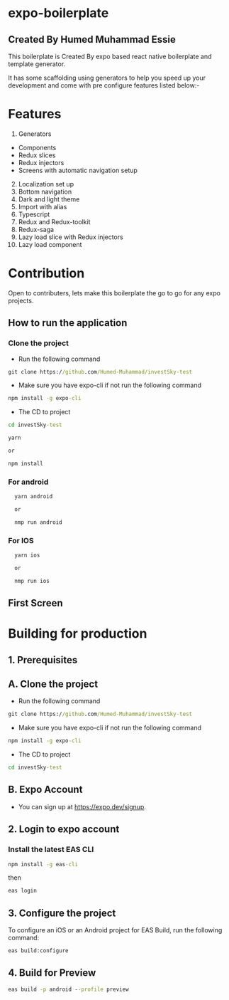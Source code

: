 # expo-boilerplate

## Created By Humed Muhammad Essie

This boilerplate is  Created By expo based react native boilerplate and template generator.

It has some scaffolding using generators to help you speed up your development and come with pre configure features listed below:-

# Features
1. Generators
 - Components
 - Redux slices
 - Redux injectors
 - Screens with automatic navigation setup 
2. Localization set up
3. Bottom navigation
4. Dark and light theme
5. Import with alias
6. Typescript
7. Redux and Redux-toolkit
8. Redux-saga
9. Lazy load slice with Redux injectors
10. Lazy load component

# Contribution 
Open to contributers, lets make this boilerplate the go to go for any expo projects. 

## How to run the application

### Clone the project
- Run the following command
```cmd
git clone https://github.com/Humed-Muhammad/investSky-test
```
- Make sure you have expo-cli if not run the following command

```cmd
npm install -g expo-cli
```
- The CD to project

```cmd
cd investSky-test
```

```cmd
yarn 

or 

npm install
```

### For android

```cmd
  yarn android

  or 

  nmp run android
```

### For IOS

```cmd
  yarn ios

  or 

  nmp run ios
```


## First Screen

# Building for production

## 1. Prerequisites

## A. Clone the project
- Run the following command
```cmd
git clone https://github.com/Humed-Muhammad/investSky-test
```
- Make sure you have expo-cli if not run the following command

```cmd
npm install -g expo-cli
```
- The CD to project

```cmd
cd investSky-test
```

## B. Expo Account
- You can sign up at https://expo.dev/signup.

## 2. Login to expo account

### Install the latest EAS CLI

```cmd
npm install -g eas-cli
```
then 

```cmd
eas login
```

## 3. Configure the project
To configure an iOS or an Android project for EAS Build, run the following command:

```cmd
eas build:configure
```

## 4. Build for Preview

```cmd
eas build -p android --profile preview
```